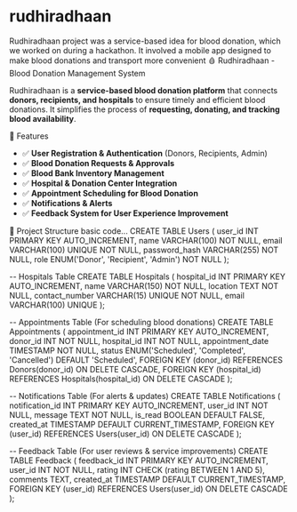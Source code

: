 # rudhiradhaan
Rudhiradhaan project was a service-based idea for blood donation, which we worked on during a hackathon. It involved a mobile app designed to make blood donations and transport more convenient
🩸 Rudhiradhaan - Blood Donation Management System

Rudhiradhaan is a **service-based blood donation platform** that connects **donors, recipients, and hospitals** to ensure timely and efficient blood donations. It simplifies the process of **requesting, donating, and tracking blood availability**.

 🚀 Features

- ✅ **User Registration & Authentication** (Donors, Recipients, Admin)
- ✅ **Blood Donation Requests & Approvals**
- ✅ **Blood Bank Inventory Management**
- ✅ **Hospital & Donation Center Integration**
- ✅ **Appointment Scheduling for Blood Donation**
- ✅ **Notifications & Alerts**
- ✅ **Feedback System for User Experience Improvement**

 📂 Project Structure
 basic code...
 CREATE TABLE Users (
    user_id INT PRIMARY KEY AUTO_INCREMENT,
    name VARCHAR(100) NOT NULL,
    email VARCHAR(100) UNIQUE NOT NULL,
    password_hash VARCHAR(255) NOT NULL,
    role ENUM('Donor', 'Recipient', 'Admin') NOT NULL
);

-- Hospitals Table
CREATE TABLE Hospitals (
    hospital_id INT PRIMARY KEY AUTO_INCREMENT,
    name VARCHAR(150) NOT NULL,
    location TEXT NOT NULL,
    contact_number VARCHAR(15) UNIQUE NOT NULL,
    email VARCHAR(100) UNIQUE
);

-- Appointments Table (For scheduling blood donations)
CREATE TABLE Appointments (
    appointment_id INT PRIMARY KEY AUTO_INCREMENT,
    donor_id INT NOT NULL,
    hospital_id INT NOT NULL,
    appointment_date TIMESTAMP NOT NULL,
    status ENUM('Scheduled', 'Completed', 'Cancelled') DEFAULT 'Scheduled',
    FOREIGN KEY (donor_id) REFERENCES Donors(donor_id) ON DELETE CASCADE,
    FOREIGN KEY (hospital_id) REFERENCES Hospitals(hospital_id) ON DELETE CASCADE
);

-- Notifications Table (For alerts & updates)
CREATE TABLE Notifications (
    notification_id INT PRIMARY KEY AUTO_INCREMENT,
    user_id INT NOT NULL,
    message TEXT NOT NULL,
    is_read BOOLEAN DEFAULT FALSE,
    created_at TIMESTAMP DEFAULT CURRENT_TIMESTAMP,
    FOREIGN KEY (user_id) REFERENCES Users(user_id) ON DELETE CASCADE
);

-- Feedback Table (For user reviews & service improvements)
CREATE TABLE Feedback (
    feedback_id INT PRIMARY KEY AUTO_INCREMENT,
    user_id INT NOT NULL,
    rating INT CHECK (rating BETWEEN 1 AND 5),
    comments TEXT,
    created_at TIMESTAMP DEFAULT CURRENT_TIMESTAMP,
    FOREIGN KEY (user_id) REFERENCES Users(user_id) ON DELETE CASCADE
);


